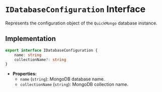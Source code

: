# **`IDatabaseConfiguration` Interface**

Represents the configuration object of the `QuickMongo` database instance.

## Implementation
```ts
export interface IDatabaseConfiguration {
    name: string
    collectionName?: string
}
```

- **Properties:**
  - `name` (`string`): MongoDB database name.
  - `collectionName` (`string`): MongoDB collection name.
